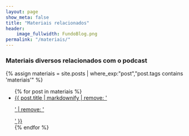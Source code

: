 ```yaml
---
layout: page
show_meta: false
title: "Materiais relacionados"
header:
    image_fullwidth: FundoBlog.png
permalink: "/materiais/"
---
```


### Materiais diversos relacionados com o podcast

{% assign materiais = site.posts | where_exp:"post","post.tags contains 'materiais'" %}

<ul>
    {% for post in materiais %} 
    <li><a href="{{ post.url }}">{{ post.title | markdownify | remove: '<p>' | remove: '</p>' }}</a></li>
    {% endfor %}
</ul>
